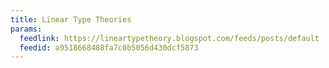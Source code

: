 ```yaml
---
title: Linear Type Theories
params:
  feedlink: https://lineartypetheory.blogspot.com/feeds/posts/default
  feedid: a9518668488fa7c0b5056d430dcf5873
---
```

